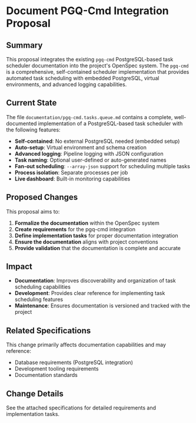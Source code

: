 # Document PGQ-Cmd Integration Proposal

## Summary

This proposal integrates the existing `pgq-cmd` PostgreSQL-based task scheduler documentation into the project's OpenSpec system. The `pgq-cmd` is a comprehensive, self-contained scheduler implementation that provides automated task scheduling with embedded PostgreSQL, virtual environments, and advanced logging capabilities.

## Current State

The file `documentation/pgq-cmd.tasks.queue.md` contains a complete, well-documented implementation of a PostgreSQL-based task scheduler with the following features:

- **Self-contained**: No external PostgreSQL needed (embedded setup)
- **Auto-setup**: Virtual environment and schema creation
- **Advanced logging**: Pipeline logging with JSON configuration
- **Task naming**: Optional user-defined or auto-generated names
- **Fan-out scheduling**: `--array-json` support for scheduling multiple tasks
- **Process isolation**: Separate processes per job
- **Live dashboard**: Built-in monitoring capabilities

## Proposed Changes

This proposal aims to:

1. **Formalize the documentation** within the OpenSpec system
2. **Create requirements** for the pgq-cmd integration
3. **Define implementation tasks** for proper documentation integration
4. **Ensure the documentation** aligns with project conventions
5. **Provide validation** that the documentation is complete and accurate

## Impact

- **Documentation**: Improves discoverability and organization of task scheduling capabilities
- **Development**: Provides clear reference for implementing task scheduling features
- **Maintenance**: Ensures documentation is versioned and tracked with the project

## Related Specifications

This change primarily affects documentation capabilities and may reference:
- Database requirements (PostgreSQL integration)
- Development tooling requirements
- Documentation standards

## Change Details

See the attached specifications for detailed requirements and implementation tasks.